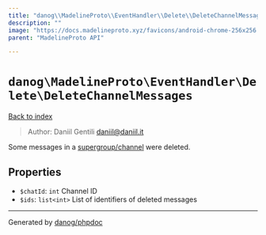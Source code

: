 ```yaml
---
title: "danog\\MadelineProto\\EventHandler\\Delete\\DeleteChannelMessages: Some messages in a [supergroup/channel](https://core.telegram.org/api/channel) were deleted."
description: ""
image: "https://docs.madelineproto.xyz/favicons/android-chrome-256x256.png"
parent: "MadelineProto API"

---
```

# `danog\MadelineProto\EventHandler\Delete\DeleteChannelMessages`
[Back to index](../../../../index.html)

> Author: Daniil Gentili <daniil@daniil.it>  
  

Some messages in a [supergroup/channel](https://core.telegram.org/api/channel) were deleted.  



## Properties
* `$chatId`: `int` Channel ID
* `$ids`: `list<int>` List of identifiers of deleted messages
---
Generated by [danog/phpdoc](https://phpdoc.daniil.it)
